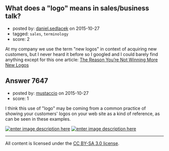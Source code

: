 ## What does a "logo" means in sales/business talk?

- posted by: [daniel.sedlacek](https://stackexchange.com/users/226623/daniel-sedlacek) on 2015-10-27
- tagged: `sales`, `terminology`
- score: 2

<p>At my company we use the term "new logos" in context of acquiring new customers, but I never heard it before so I googled and I could barely find anything except for this one article: <a href="http://www.salesbenchmarkindex.com/blog/the-reason-you%E2%80%99re-not-winning-more-new-logos" rel="nofollow">The Reason You’re Not Winning More New Logos</a></p>



## Answer 7647

- posted by: [mustaccio](https://stackexchange.com/users/1270839/mustaccio) on 2015-10-27
- score: 1

<p>I think this use of "logo" may be coming from a common practice of showing your customers' logos on your web site as a kind of reference, as can be seen in these examples. </p>

<p><a href="https://i.stack.imgur.com/DE5NY.png" rel="nofollow noreferrer"><img src="https://i.stack.imgur.com/DE5NY.png" alt="enter image description here"></a>
<a href="https://i.stack.imgur.com/KwpNB.png" rel="nofollow noreferrer"><img src="https://i.stack.imgur.com/KwpNB.png" alt="enter image description here"></a></p>




---

All content is licensed under the [CC BY-SA 3.0 license](https://creativecommons.org/licenses/by-sa/3.0/).
